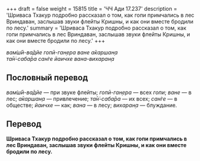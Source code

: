 +++
draft = false
weight = 15815
title = 'ЧЧ Ади 17.237'
description = 'Шриваса Тхакур подробно рассказал о том, как гопи примчались в лес Вриндаван, заслышав звуки флейты Кришны, и как они вместе бродили по лесу.'
summary = 'Шриваса Тхакур подробно рассказал о том, как гопи примчались в лес Вриндаван, заслышав звуки флейты Кришны, и как они вместе бродили по лесу.'
+++

_вам̇ш́ӣ-ва̄дйе гопӣ-ган̣ера ване а̄каршан̣а  
та̄н̇-саба̄ра сан̇ге йаичхе вана-вихаран̣а_

## Пословный перевод

_вам̇ш́ӣ_\-_ва̄дйе_ — при звуке флейты; _гопӣ_\-_ган̣ера_ — всех _гопи_; _ване_ — в лес; _а̄каршан̣а_ — привлечение; _та̄н̇_\-_саба̄ра_ — их всех; _сан̇ге_ — в обществе; _йаичхе_ — как; _вана_ — в лесу; _вихаран̣а_ — блуждание.

## Перевод

**Шриваса Тхакур подробно рассказал о том, как гопи примчались в лес Вриндаван, заслышав звуки флейты Кришны, и как они вместе бродили по лесу.**
